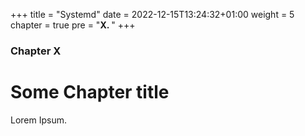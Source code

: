 +++
title = "Systemd"
date = 2022-12-15T13:24:32+01:00
weight = 5
chapter = true
pre = "<b>X. </b>"
+++

### Chapter X

# Some Chapter title

Lorem Ipsum.